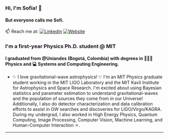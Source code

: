### Hi, I'm Sofía! 👋
#### But everyone calls me Sofi.
📫 Reach me at: [![Linkedin](https://img.shields.io/badge/-LinkedIn-blue?style=flat&logo=Linkedin&logoColor=white)](https://www.linkedin.com/in/sofia-alvarez-80a529192/)
[![Website](https://img.shields.io/badge/-Website-blue?style=flat&logo=firefox&logoColor=white)](https://sofiaalvarezlopez.github.io/#/)
 ### I'm a first-year Physics Ph.D. student @ MIT
 #### I graduated from @Uniandes (Bogotá, Colombia) with degrees in 👩🏽‍🔬  Physics and 💻  Systems and Computing Engineering.
- ✨ I love gravitational-wave astrophysics! ✨ I'm an MIT Physics graduate student working in the MIT LIGO Laboratory and the MIT Kavli Institute for Astrophysics and Space Research. I'm excited about using Bayesian statistics and parameter estimation to understand gravitational-waves and the population of sources they come from in our Universe! Additionally, I also do detector characterization and data calibration efforts to assist in GW searches and discoveries for LIGO/Virgo/KAGRA. During my undergrad, I also worked in High Energy Physics, Quantum Computing, Image Processing, Computer Vision, Machine Learning, and Human-Computer Interaction ⚛️.
---
<!--
[![Top Langs](https://github-readme-stats.vercel.app/api/top-langs/?username=sofiaalvarezlopez&hide=html&layout=compact&theme=dracula)](https://github.com/ahmedbesbes/github-readme-stats)
**sofiaalvarezlopez/sofiaalvarezlopez** is a ✨ _special_ ✨ repository because its `README.md` (this file) appears on your GitHub profile.

Here are some ideas to get you started:

- 🔭 I’m currently working on ...
- 🌱 I’m currently learning ...
- 👯 I’m looking to collaborate on ...
- 🤔 I’m looking for help with ...
- 💬 Ask me about ...
- 📫 How to reach me: ...
- 😄 Pronouns: ...
- ⚡ Fun fact: ...
-->

